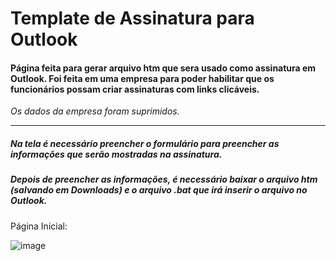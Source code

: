 # Template de Assinatura para Outlook

#### Página feita para gerar arquivo htm que sera usado como assinatura em Outlook. Foi feita em uma empresa para poder habilitar que os funcionários possam criar assinaturas com links clicáveis.
*Os dados da empresa foram suprimidos.*
<hr/>

##### Na tela é necessário preencher o formulário para preencher as informações que serão mostradas na assinatura.
##### Depois de preencher as informações, é necessário baixar o arquivo htm (salvando em Downloads) e o arquivo .bat que irá inserir o arquivo no Outlook.

Página Inicial:

![image](https://github.com/rednand/template-assinatura-automatica-outlook/assets/63618987/6f85ee15-f9e3-418f-b83d-4b098b827459)
